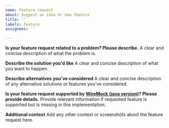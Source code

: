 ```yaml
---
name: Feature request
about: Suggest an idea or new feature
title: ''
labels: feature
assignees: ''

---
```


**Is your feature request related to a problem? Please describe.**
A clear and concise description of what the problem is.

**Describe the solution you'd like**
A clear and concise description of what you want to happen.

**Describe alternatives you've considered**
A clear and concise description of any alternative solutions or features you've considered.

**Is your feature request supported by [WireMock (java version)](https://www.wiremock.org)? Please provide details.**
Provide relevant information if requested feature is supported but is missing in this implementation.

**Additional context**
Add any other context or screenshots about the feature request here.

